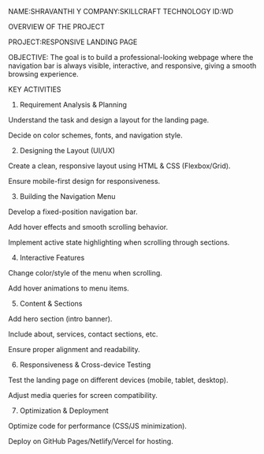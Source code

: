 NAME:SHRAVANTHI Y
COMPANY:SKILLCRAFT TECHNOLOGY
ID:WD

OVERVIEW OF THE PROJECT

PROJECT:RESPONSIVE LANDING PAGE

OBJECTIVE:
The goal is to build a professional-looking webpage where the navigation bar is always visible, interactive, and responsive, giving a smooth browsing experience.

KEY ACTIVITIES

1. Requirement Analysis & Planning

Understand the task and design a layout for the landing page.

Decide on color schemes, fonts, and navigation style.



2. Designing the Layout (UI/UX)

Create a clean, responsive layout using HTML & CSS (Flexbox/Grid).

Ensure mobile-first design for responsiveness.



3. Building the Navigation Menu

Develop a fixed-position navigation bar.

Add hover effects and smooth scrolling behavior.

Implement active state highlighting when scrolling through sections.



4. Interactive Features

Change color/style of the menu when scrolling.

Add hover animations to menu items.



5. Content & Sections

Add hero section (intro banner).

Include about, services, contact sections, etc.

Ensure proper alignment and readability.



6. Responsiveness & Cross-device Testing

Test the landing page on different devices (mobile, tablet, desktop).

Adjust media queries for screen compatibility.



7. Optimization & Deployment

Optimize code for performance (CSS/JS minimization).

Deploy on GitHub Pages/Netlify/Vercel for hosting.






